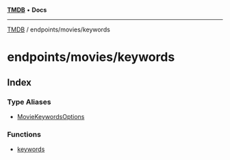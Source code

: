 [**TMDB**](../../../README.md) • **Docs**

***

[TMDB](../../../README.md) / endpoints/movies/keywords

# endpoints/movies/keywords

## Index

### Type Aliases

- [MovieKeywordsOptions](type-aliases/MovieKeywordsOptions.md)

### Functions

- [keywords](functions/keywords.md)
